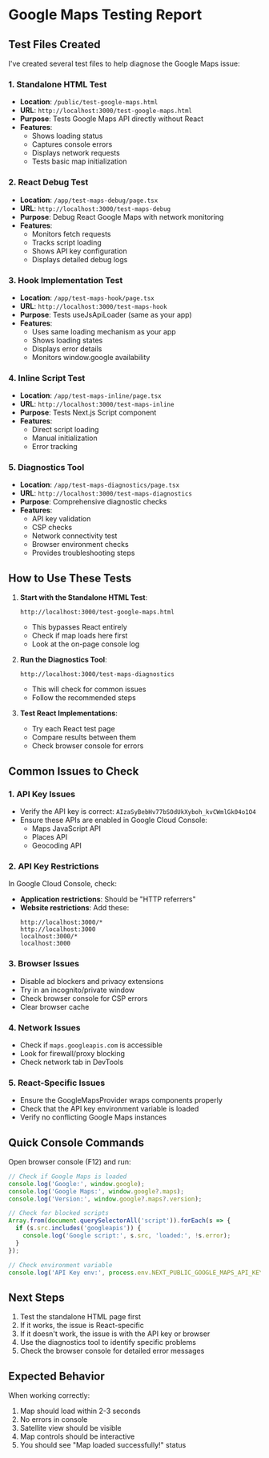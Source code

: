 # Google Maps Testing Report

## Test Files Created

I've created several test files to help diagnose the Google Maps issue:

### 1. **Standalone HTML Test** 
- **Location**: `/public/test-google-maps.html`
- **URL**: `http://localhost:3000/test-google-maps.html`
- **Purpose**: Tests Google Maps API directly without React
- **Features**:
  - Shows loading status
  - Captures console errors
  - Displays network requests
  - Tests basic map initialization

### 2. **React Debug Test**
- **Location**: `/app/test-maps-debug/page.tsx`
- **URL**: `http://localhost:3000/test-maps-debug`
- **Purpose**: Debug React Google Maps with network monitoring
- **Features**:
  - Monitors fetch requests
  - Tracks script loading
  - Shows API key configuration
  - Displays detailed debug logs

### 3. **Hook Implementation Test**
- **Location**: `/app/test-maps-hook/page.tsx`
- **URL**: `http://localhost:3000/test-maps-hook`
- **Purpose**: Tests useJsApiLoader (same as your app)
- **Features**:
  - Uses same loading mechanism as your app
  - Shows loading states
  - Displays error details
  - Monitors window.google availability

### 4. **Inline Script Test**
- **Location**: `/app/test-maps-inline/page.tsx`
- **URL**: `http://localhost:3000/test-maps-inline`
- **Purpose**: Tests Next.js Script component
- **Features**:
  - Direct script loading
  - Manual initialization
  - Error tracking

### 5. **Diagnostics Tool**
- **Location**: `/app/test-maps-diagnostics/page.tsx`
- **URL**: `http://localhost:3000/test-maps-diagnostics`
- **Purpose**: Comprehensive diagnostic checks
- **Features**:
  - API key validation
  - CSP checks
  - Network connectivity test
  - Browser environment checks
  - Provides troubleshooting steps

## How to Use These Tests

1. **Start with the Standalone HTML Test**:
   ```
   http://localhost:3000/test-google-maps.html
   ```
   - This bypasses React entirely
   - Check if map loads here first
   - Look at the on-page console log

2. **Run the Diagnostics Tool**:
   ```
   http://localhost:3000/test-maps-diagnostics
   ```
   - This will check for common issues
   - Follow the recommended steps

3. **Test React Implementations**:
   - Try each React test page
   - Compare results between them
   - Check browser console for errors

## Common Issues to Check

### 1. **API Key Issues**
- Verify the API key is correct: `AIzaSyBebHv77bSOdUkXyboh_kvCWmlGk04o1O4`
- Ensure these APIs are enabled in Google Cloud Console:
  - Maps JavaScript API
  - Places API
  - Geocoding API

### 2. **API Key Restrictions**
In Google Cloud Console, check:
- **Application restrictions**: Should be "HTTP referrers"
- **Website restrictions**: Add these:
  ```
  http://localhost:3000/*
  http://localhost:3000
  localhost:3000/*
  localhost:3000
  ```

### 3. **Browser Issues**
- Disable ad blockers and privacy extensions
- Try in an incognito/private window
- Check browser console for CSP errors
- Clear browser cache

### 4. **Network Issues**
- Check if `maps.googleapis.com` is accessible
- Look for firewall/proxy blocking
- Check network tab in DevTools

### 5. **React-Specific Issues**
- Ensure the GoogleMapsProvider wraps components properly
- Check that the API key environment variable is loaded
- Verify no conflicting Google Maps instances

## Quick Console Commands

Open browser console (F12) and run:

```javascript
// Check if Google Maps is loaded
console.log('Google:', window.google);
console.log('Google Maps:', window.google?.maps);
console.log('Version:', window.google?.maps?.version);

// Check for blocked scripts
Array.from(document.querySelectorAll('script')).forEach(s => {
  if (s.src.includes('googleapis')) {
    console.log('Google script:', s.src, 'loaded:', !s.error);
  }
});

// Check environment variable
console.log('API Key env:', process.env.NEXT_PUBLIC_GOOGLE_MAPS_API_KEY);
```

## Next Steps

1. Test the standalone HTML page first
2. If it works, the issue is React-specific
3. If it doesn't work, the issue is with the API key or browser
4. Use the diagnostics tool to identify specific problems
5. Check the browser console for detailed error messages

## Expected Behavior

When working correctly:
1. Map should load within 2-3 seconds
2. No errors in console
3. Satellite view should be visible
4. Map controls should be interactive
5. You should see "Map loaded successfully!" status